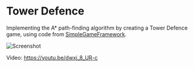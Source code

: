 # Tower Defence

Implementing the A\* path-finding algorithm by creating a Tower Defence game, using code from [SimpleGameFramework](https://github.com/pr3dko/simple-game-framework).

![Screenshot](https://github.com/pr3dko/tower-defence/blob/main/screenshot.png)

Video: https://youtu.be/dwxj_8_UR-c
